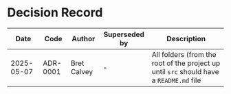# Decision Record

| Date       | Code     | Author      | Superseded by | Description                                                                             |
|------------|----------|-------------|---------------|-----------------------------------------------------------------------------------------|
| 2025-05-07 | ADR-0001 | Bret Calvey | -             | All folders (from the root of the project up until `src` should have a `README.md` file |